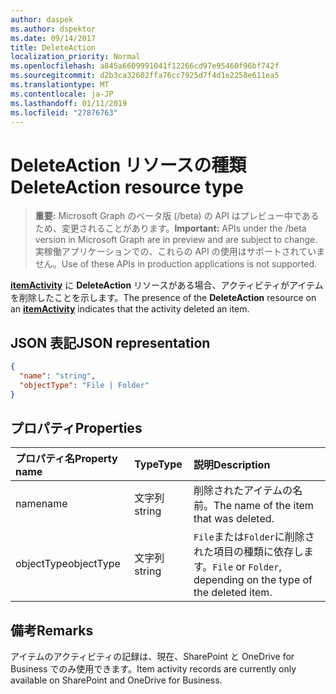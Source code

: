 ```yaml
---
author: daspek
ms.author: dspektor
ms.date: 09/14/2017
title: DeleteAction
localization_priority: Normal
ms.openlocfilehash: a845a6609991041f12266cd97e95460f96bf742f
ms.sourcegitcommit: d2b3ca32602ffa76cc7925d7f4d1e2258e611ea5
ms.translationtype: MT
ms.contentlocale: ja-JP
ms.lasthandoff: 01/11/2019
ms.locfileid: "27876763"
---
```

# <a name="deleteaction-resource-type"></a><span data-ttu-id="71cf0-102">DeleteAction リソースの種類</span><span class="sxs-lookup"><span data-stu-id="71cf0-102">DeleteAction resource type</span></span>

> <span data-ttu-id="71cf0-103">**重要:** Microsoft Graph のベータ版 (/beta) の API はプレビュー中であるため、変更されることがあります。</span><span class="sxs-lookup"><span data-stu-id="71cf0-103">**Important:** APIs under the /beta version in Microsoft Graph are in preview and are subject to change.</span></span> <span data-ttu-id="71cf0-104">実稼働アプリケーションでの、これらの API の使用はサポートされていません。</span><span class="sxs-lookup"><span data-stu-id="71cf0-104">Use of these APIs in production applications is not supported.</span></span>

<span data-ttu-id="71cf0-105">[**itemActivity**][activity] に **DeleteAction** リソースがある場合、アクティビティがアイテムを削除したことを示します。</span><span class="sxs-lookup"><span data-stu-id="71cf0-105">The presence of the **DeleteAction** resource on an [**itemActivity**][activity] indicates that the activity deleted an item.</span></span>

[activity]: itemactivity.md

## <a name="json-representation"></a><span data-ttu-id="71cf0-106">JSON 表記</span><span class="sxs-lookup"><span data-stu-id="71cf0-106">JSON representation</span></span>

<!-- {
  "blockType": "resource",
  "optionalProperties": [ ],
  "@type": "microsoft.graph.deleteAction"
}-->

```json
{
  "name": "string",
  "objectType": "File | Folder"
}
```

## <a name="properties"></a><span data-ttu-id="71cf0-107">プロパティ</span><span class="sxs-lookup"><span data-stu-id="71cf0-107">Properties</span></span>

| <span data-ttu-id="71cf0-108">プロパティ名</span><span class="sxs-lookup"><span data-stu-id="71cf0-108">Property name</span></span> | <span data-ttu-id="71cf0-109">Type</span><span class="sxs-lookup"><span data-stu-id="71cf0-109">Type</span></span>   | <span data-ttu-id="71cf0-110">説明</span><span class="sxs-lookup"><span data-stu-id="71cf0-110">Description</span></span>
|:--------------|:-------|:----------------------------------------------------
| <span data-ttu-id="71cf0-111">name</span><span class="sxs-lookup"><span data-stu-id="71cf0-111">name</span></span>          | <span data-ttu-id="71cf0-112">文字列</span><span class="sxs-lookup"><span data-stu-id="71cf0-112">string</span></span> | <span data-ttu-id="71cf0-113">削除されたアイテムの名前。</span><span class="sxs-lookup"><span data-stu-id="71cf0-113">The name of the item that was deleted.</span></span>
| <span data-ttu-id="71cf0-114">objectType</span><span class="sxs-lookup"><span data-stu-id="71cf0-114">objectType</span></span>    | <span data-ttu-id="71cf0-115">文字列</span><span class="sxs-lookup"><span data-stu-id="71cf0-115">string</span></span> | <span data-ttu-id="71cf0-116">`File`または`Folder`に削除された項目の種類に依存します。</span><span class="sxs-lookup"><span data-stu-id="71cf0-116">`File` or `Folder`, depending on the type of the deleted item.</span></span>

## <a name="remarks"></a><span data-ttu-id="71cf0-117">備考</span><span class="sxs-lookup"><span data-stu-id="71cf0-117">Remarks</span></span>

<span data-ttu-id="71cf0-118">アイテムのアクティビティの記録は、現在、SharePoint と OneDrive for Business でのみ使用できます。</span><span class="sxs-lookup"><span data-stu-id="71cf0-118">Item activity records are currently only available on SharePoint and OneDrive for Business.</span></span>

<!-- {
  "type": "#page.annotation",
  "description": "The DeleteAction object provides information about the deletion of an item.",
  "keywords": "activities,activity,action,delete,deletion",
  "section": "documentation",
  "tocPath": "Resources/DeleteAction"
} -->
